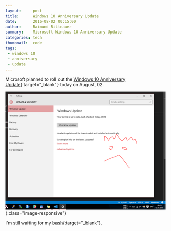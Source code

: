 ```yaml
---
layout:     post
title:      Windows 10 Anniversary Update
date:       2016-08-02 00:15:00
author:     Raimund Rittnauer
summary:    Microsoft Windows 10 Anniversary Update
categories: tech
thumbnail:  code
tags:
 - windows 10
 - anniversary
 - update
---
```


Microsoft planned to roll out the [Windows 10 Anniversary Update][1]{:target="_blank"} today on August, 02.

![Windows 10 Anniversary Update][windows-10-anniversary-update]{:class="image-responsive"}

I'm still waiting for my [bash][2]{:target="_blank"}.

<div class="embed-responsive embed-responsive-16by9">
  <script height="370px" width="658px" src="http://player.ooyala.com/iframe.js#pbid=dcc84e41db014454b08662a766057e2b&ec=I2cTF4NDE6B1nKvMaK6_0JxTtzPMFMMT"></script>
</div>

[1]: https://blogs.windows.com/windowsexperience/2016/06/29/windows-10-anniversary-update-available-august-2/
[2]: https://msdn.microsoft.com/en-us/commandline/wsl/about?f=255&MSPPError=-2147217396

[windows-10-anniversary-update]: https://raw.githubusercontent.com/raaaimund/raaaimund.github.io/master/img/windows-10-anniversary-update.png "Windows 10 Anniversary Update"